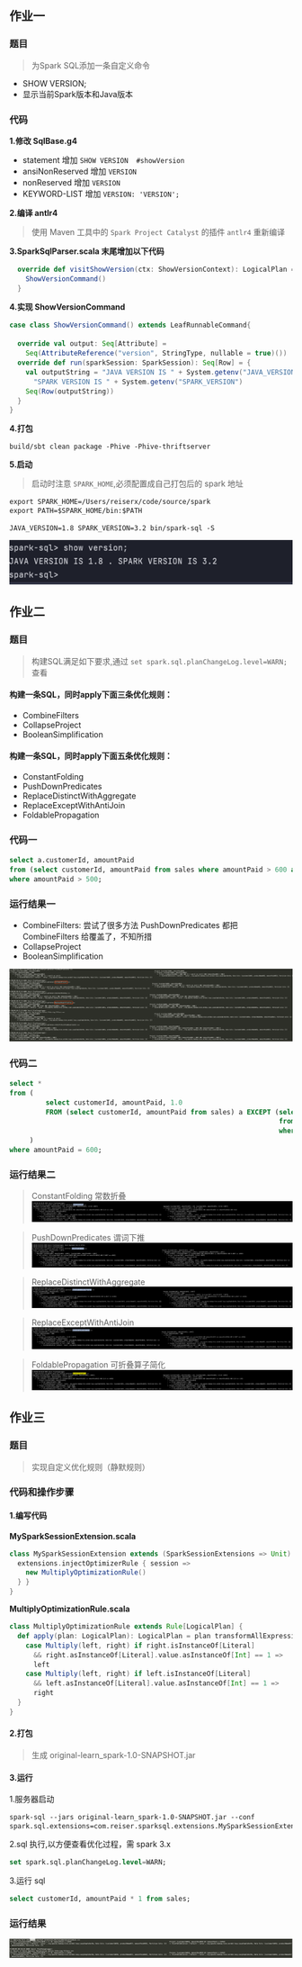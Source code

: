 ## 作业一
### 题目
> 为Spark SQL添加一条自定义命令
- SHOW VERSION;
- 显示当前Spark版本和Java版本

### 代码
**1.修改 SqlBase.g4**
- statement 增加 `SHOW VERSION  #showVersion`
- ansiNonReserved 增加 `VERSION`
- nonReserved 增加 `VERSION`
- KEYWORD-LIST 增加 `VERSION: 'VERSION';`

**2.编译 antlr4**
> 使用 Maven 工具中的 `Spark Project Catalyst` 的插件 `antlr4` 重新编译

**3.SparkSqlParser.scala 末尾增加以下代码**
```scala
  override def visitShowVersion(ctx: ShowVersionContext): LogicalPlan = withOrigin(ctx) {
    ShowVersionCommand()
  }
```

**4.实现 ShowVersionCommand**
```scala
case class ShowVersionCommand() extends LeafRunnableCommand{

  override val output: Seq[Attribute] =
    Seq(AttributeReference("version", StringType, nullable = true)())
  override def run(sparkSession: SparkSession): Seq[Row] = {
    val outputString = "JAVA VERSION IS " + System.getenv("JAVA_VERSION") + " . " +
      "SPARK VERSION IS " + System.getenv("SPARK_VERSION")
    Seq(Row(outputString))
  }
}
```

**4.打包**
```shell
build/sbt clean package -Phive -Phive-thriftserver 
```
**5.启动**
> 启动时注意 `SPARK_HOME`,必须配置成自己打包后的 spark 地址
```shell
export SPARK_HOME=/Users/reiserx/code/source/spark
export PATH=$SPARK_HOME/bin:$PATH
```

`JAVA_VERSION=1.8 SPARK_VERSION=3.2 bin/spark-sql -S`

![运行结果](../../resource/spark03.png)


## 作业二
### 题目 
> 构建SQL满足如下要求,通过 `set spark.sql.planChangeLog.level=WARN;` 查看 

#### 构建一条SQL，同时apply下面三条优化规则： 
- CombineFilters 
- CollapseProject 
- BooleanSimplification

#### 构建一条SQL，同时apply下面五条优化规则：
- ConstantFolding 
- PushDownPredicates 
- ReplaceDistinctWithAggregate 
- ReplaceExceptWithAntiJoin 
- FoldablePropagation

### 代码一
```sql
select a.customerId, amountPaid
from (select customerId, amountPaid from sales where amountPaid > 600 and 1='1') a
where amountPaid > 500;  
```

### 运行结果一
- CombineFilters: 尝试了很多方法 PushDownPredicates 都把 CombineFilters 给覆盖了，不知所措
- CollapseProject
- BooleanSimplification

![运行结果](../../resource/spark05.png)

### 代码二
```sql
select *
from (
         select customerId, amountPaid, 1.0
         FROM (select customerId, amountPaid from sales) a EXCEPT (select customerId, amountPaid, 1.0 x
                                                                   from sales
                                                                   where customerId = 200 + 300)
     )
where amountPaid = 600;
```
### 运行结果二
> ConstantFolding 常数折叠
![运行结果](../../resource/ConstantFolding.png)
 
> PushDownPredicates 谓词下推
![运行结果](../../resource/PushDownPredicates.png)

> ReplaceDistinctWithAggregate
![运行结果](../../resource/ReplaceDistinctWithAggregate.png)

> ReplaceExceptWithAntiJoin
![运行结果](../../resource/ReplaceExceptWithAntiJoin.png)

> FoldablePropagation 可折叠算子简化
![运行结果](../../resource/FoldablePropagation.png)

## 作业三
### 题目 
> 实现自定义优化规则（静默规则）

### 代码和操作步骤

#### 1.编写代码
**MySparkSessionExtension.scala**
```scala
class MySparkSessionExtension extends (SparkSessionExtensions => Unit) { override def apply(extensions: SparkSessionExtensions): Unit = {
  extensions.injectOptimizerRule { session =>
    new MultiplyOptimizationRule()
  } }
}
```

**MultiplyOptimizationRule.scala**
```scala
class MultiplyOptimizationRule extends Rule[LogicalPlan] {
  def apply(plan: LogicalPlan): LogicalPlan = plan transformAllExpressions {
    case Multiply(left, right) if right.isInstanceOf[Literal]
      && right.asInstanceOf[Literal].value.asInstanceOf[Int] == 1 =>
      left
    case Multiply(left, right) if left.isInstanceOf[Literal]
      && left.asInstanceOf[Literal].value.asInstanceOf[Int] == 1 =>
      right
  }
}
```

#### 2.打包
> 生成 original-learn_spark-1.0-SNAPSHOT.jar


#### 3.运行
1.服务器启动
```shell
spark-sql --jars original-learn_spark-1.0-SNAPSHOT.jar --conf spark.sql.extensions=com.reiser.sparksql.extensions.MySparkSessionExtension
```
2.sql 执行,以方便查看优化过程，需 spark 3.x
```sql
set spark.sql.planChangeLog.level=WARN;
```
3.运行 sql
```sql
select customerId, amountPaid * 1 from sales;
```

### 运行结果
![运行结果](../../resource/spark04.png)